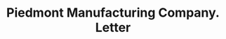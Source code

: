 ---
doi: 10.7916/D85T4XN2
date_other: '1910'
date_other_textual: '1910'
form: correspondence
genre:
- Letters (correspondence)
name:
- Piedmont Manufacturing Company
object_in_context_url: https://biggert.cul.columbia.edu/items/view/ave_biggert_01557
subject_hierarchical_geographic:
- Piedmont, South Carolina, United States
subject_name:
- Piedmont Manufacturing Company
title: Piedmont Manufacturing Company. Letter
sort_title: Piedmont Manufacturing Company. Letter
call_number: ave_biggert_01557
coordinates:
- 34.70416666666667,-82.46138888888889
pid: ave_biggert_01557
identifiers: ave_biggert_01557
thumbnail: https://derivativo-3.library.columbia.edu/iiif/2/ldpd:343924/full/!256,256/0/native.jpg
permalink: "/biggert/ave_biggert_01557/"
layout: iiif-image-page
---